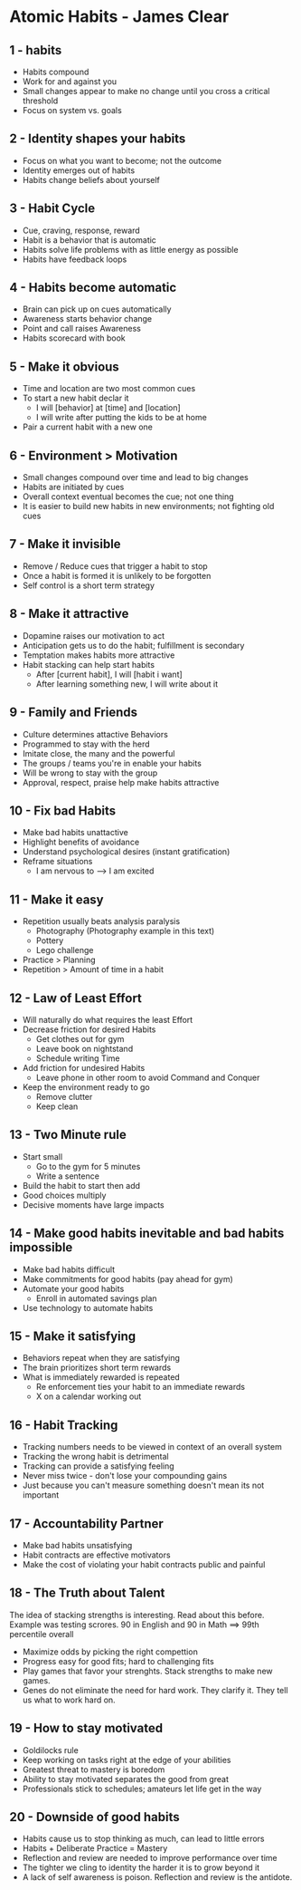 # Atomic Habits - James Clear

## 1 - habits
* Habits compound
* Work for and against you
* Small changes appear to make no change until you cross a critical threshold
* Focus on system vs. goals

## 2 - Identity shapes your habits
* Focus on what you want to become; not the outcome
* Identity emerges out of habits
* Habits change beliefs about yourself

## 3 - Habit Cycle
* Cue, craving, response, reward
* Habit is a behavior that is automatic
* Habits solve life problems with as little energy as possible
* Habits have feedback loops

## 4 - Habits become automatic
* Brain can pick up on cues automatically
* Awareness starts behavior change
* Point and call raises Awareness
* Habits scorecard with book

## 5 - Make it obvious
* Time and location are two most common cues
* To start a new habit declar it
  * I will [behavior] at [time] and [location]
  * I will write after putting the kids to be at home
* Pair a current habit with a new one


## 6 - Environment > Motivation
* Small changes compound over time and lead to big changes
* Habits are initiated by cues
* Overall context eventual becomes the cue; not one thing
* It is easier to build new habits in new environments; not fighting old cues

## 7 - Make it invisible
* Remove / Reduce cues that trigger a habit to stop
* Once a habit is formed it is unlikely to be forgotten
* Self control is a short term strategy

## 8 - Make it attractive

* Dopamine raises our motivation to act
* Anticipation gets us to do the habit; fulfillment is secondary
* Temptation makes habits more attractive
* Habit stacking can help start habits
  * After [current habit], I will [habit i want]
  * After learning something new, I will write about it

## 9 - Family and Friends

* Culture determines attactive Behaviors
* Programmed to stay with the herd
* Imitate close, the many and the powerful
* The groups / teams you're in enable your habits
* Will be wrong to stay with the group
* Approval, respect, praise help make habits attractive

## 10 - Fix bad Habits

* Make bad habits unattactive
* Highlight benefits of avoidance
* Understand psychological desires (instant gratification)
* Reframe situations
  * I am nervous to --> I am excited

## 11 - Make it easy

* Repetition usually beats analysis paralysis
  * Photography  (Photography example in this text)
  * Pottery
  * Lego challenge
* Practice > Planning
* Repetition > Amount of time in a habit

## 12 - Law of Least Effort
* Will naturally do what requires the least Effort
* Decrease friction for desired Habits
  * Get clothes out for gym
  * Leave book on nightstand
  * Schedule writing Time
* Add friction for undesired Habits
  * Leave phone in other room to avoid Command and Conquer
* Keep the environment ready to go
  * Remove clutter
  * Keep clean

## 13 - Two Minute rule

* Start small
  * Go to the gym for 5 minutes
  * Write a sentence
* Build the habit to start then add
* Good choices multiply
* Decisive moments have large impacts

## 14 - Make good habits inevitable and bad habits impossible
* Make bad habits difficult
* Make commitments for good habits (pay ahead for gym)
* Automate your good habits
  * Enroll in automated savings plan
* Use technology to automate habits

## 15 - Make it satisfying

* Behaviors repeat when they are satisfying
* The brain prioritizes short term rewards
* What is immediately rewarded is repeated
  * Re enforcement ties your habit to an immediate rewards
  * X on a calendar working out

## 16 - Habit Tracking

* Tracking numbers needs to be viewed in context of an overall system
* Tracking the wrong habit is detrimental
* Tracking can provide a satisfying feeling
* Never miss twice -  don't lose your compounding gains
* Just because you can't measure something doesn't mean its not important

## 17 - Accountability Partner
* Make bad habits unsatisfying
* Habit contracts are effective motivators
* Make the cost of violating your habit contracts public and painful   

## 18 - The Truth about Talent
The idea of stacking strengths is interesting. Read about this before. Example was testing scrores.
90 in English and 90 in Math ==> 99th percentile overall
* Maximize odds by picking the right compettion
* Progress easy for good fits; hard to challenging fits
* Play games that favor your strenghts. Stack strengths to make new games.
* Genes do not eliminate the need for hard work. They clarify it. They tell us what to work hard on.

## 19 - How to stay motivated
* Goldilocks rule
* Keep working on tasks right at the edge of your abilities
* Greatest threat to mastery is boredom
* Ability to stay motivated separates the good from great
* Professionals stick to schedules; amateurs let life get in the way

## 20 - Downside of good habits
* Habits cause us to stop thinking as much, can lead to little errors
* Habits + Deliberate Practice = Mastery
* Reflection and review are needed to improve performance over time
* The tighter we cling to identity the harder it is to grow beyond it
* A lack of self awareness is poison. Reflection and review is the antidote.
